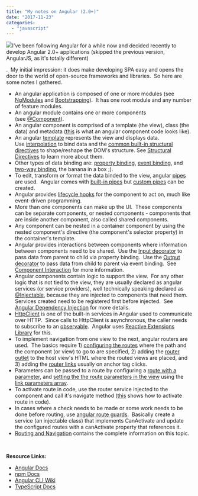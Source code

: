```yaml
---
title: "My notes on Angular (2.0+)"
date: "2017-11-23"
categories: 
  - "javascript"
---
```


![](/technical-blog/assets/images/angularbloglogo1.png)I've been following Angular for a while now and decided recently to develop Angular 2.0+ applications (skipped the previous version, AngularJS, as it's totally different)

.  My initial impression: it does make developing SPA easy and opens the door to the world of open-source frameworks and libraries.  So here are some notes I gathered.

- An angular application is composed of one or more modules (see [NgModules](https://angular.io/guide/ngmodule) and [Bootstrapping](https://angular.io/guide/bootstrapping)).  It has one root module and any number of feature modules.
- An angular module contains one or more components (see [@Component](https://angular.io/api/core/Component)).
- An angular component is comprised of a template (the view), class (the data) and metadata ([this](https://angular.io/tutorial/toh-pt1#create-the-heroes-component) is what an angular component code looks like).
- An angular [template](https://angular.io/guide/template-syntax) represents the view and displays data.  Use [interpolation](https://angular.io/guide/template-syntax#interpolation----) to bind data and the [common built-in structural directives](https://angular.io/guide/template-syntax#built-in-structural-directives) to shape/reshape the DOM's structure. See [Structural Directives](https://angular.io/guide/structural-directives) to learn more about them.
- Other types of data binding are: [property binding](https://angular.io/guide/template-syntax#property-binding--property-), [event binding](https://angular.io/guide/template-syntax#event-binding---event-), and [two-way binding](https://angular.io/guide/template-syntax#two-way-binding---), the banana in a box ;).
- To edit, transform or format the data binded to the view, angular [pipes](https://angular.io/guide/pipes) are used.  Angular comes with [built-in pipes](https://angular.io/guide/pipes#built-in-pipes) but [custom pipes](https://angular.io/guide/pipes#custom-pipes) can be created.
- Angular provides [lifecycle hooks](https://angular.io/guide/lifecycle-hooks) for the component to act on, much like event-driven programming.
- More than one components can make up the UI.  These components can be separate components, or nested components - components that are inside another component, also called shared components.
- Any component can be nested in a container component by using the nested component's directive (the component's selector property) in the container's template.
- Angular provides interactions between components where information between components need to be shared.  Use the [Input decorator](https://angular.io/guide/component-interaction#pass-data-from-parent-to-child-with-input-binding) to pass data from parent to child via property binding.  Use the [Output decorator](https://angular.io/guide/component-interaction#parent-listens-for-child-event) to pass data from child to parent via event binding.  See [Component Interaction](https://angular.io/guide/component-interaction#component-interaction) for more information.
- Angular components contain logic to support the view.  For any other logic that is not tied to the view, they are usually declared as angular services (or service providers), well technically speaking declared as [@Injectable](https://angular.io/guide/dependency-injection#injectable), because they are injected to components that need them.  Services created need to be registered first before injected.  See [Angular Dependency Injection](https://angular.io/guide/dependency-injection#angular-dependency-injection) for more details.
- [HttpClient](https://angular.io/guide/http#httpclient) is one of the built-in services in Angular used to communicate over HTTP.  Since calls to HttpClient is asynchronous, the caller needs to subscribe to an [observable](http://reactivex.io/documentation/observable.html).  Angular uses [Reactive Extensions Library](http://reactivex.io/) for this.
- To implement navigation from one view to the next, angular routers are used.  The basics require 1) [configuring the routes](https://angular.io/guide/router#configuration) where the path and the component (or view) to go to are specified, 2) adding the [router outlet](https://angular.io/guide/router#router-outlet) to the host view's HTML where the routed views are placed, and 3) adding the [router links](https://angular.io/guide/router#router-links) usually on anchor tag clicks.
- Parameters can be passed to a route by configuring a [route with a parameter](https://angular.io/guide/router#route-definition-with-a-parameter), and [setting the the route parameters in the view](https://angular.io/guide/router#setting-the-route-parameters-in-the-list-view) using the [link parameters array](https://angular.io/guide/router#appendix-link-parameters-array).
- To activate route in code, use the router service injected to the component and call it's navigate method ([this](https://angular.io/guide/router#query-parameters-and-fragments) shows how to activate route in code).
- In cases where a check needs to be made or some work needs to be done before routing, use [angular route guards](https://angular.io/guide/router#milestone-5-route-guards).  Basically create a service (an injectable class) that implements CanActivate and update the configured routes with a canActivate property that references it.
- [Routing and Navigation](https://angular.io/guide/router#routing--navigation) contains the complete information on this topic.

 

**Resource Links:**

- [Angular Docs](https://angular.io/docs)
- [npm Docs](https://docs.npmjs.com/)
- [Angular CLI Wiki](https://github.com/angular/angular-cli/wiki)
- [TypeScript Docs](https://www.typescriptlang.org/docs/home.html)
